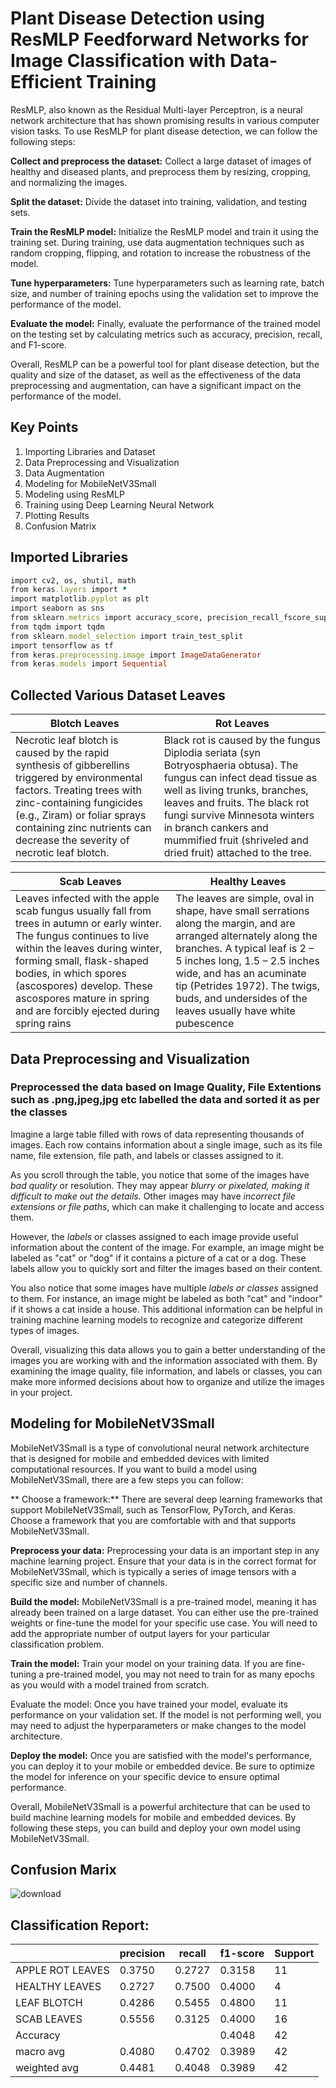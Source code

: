 # Plant Disease Detection using ResMLP Feedforward Networks for Image Classification with Data-Efficient Training

ResMLP, also known as the Residual Multi-layer Perceptron, is a neural network architecture that has shown promising results in various computer vision tasks. To use ResMLP for plant disease detection, we can follow the following steps:

**Collect and preprocess the dataset:**  Collect a large dataset of images of healthy and diseased plants, and preprocess them by resizing, cropping, and normalizing the images.

**Split the dataset:** Divide the dataset into training, validation, and testing sets.

**Train the ResMLP model:** Initialize the ResMLP model and train it using the training set. During training, use data augmentation techniques such as random cropping, flipping, and rotation to increase the robustness of the model.

**Tune hyperparameters:** Tune hyperparameters such as learning rate, batch size, and number of training epochs using the validation set to improve the performance of the model.

**Evaluate the model:** Finally, evaluate the performance of the trained model on the testing set by calculating metrics such as accuracy, precision, recall, and F1-score.

Overall, ResMLP can be a powerful tool for plant disease detection, but the quality and size of the dataset, as well as the effectiveness of the data preprocessing and augmentation, can have a significant impact on the performance of the model.

## Key Points ## 
1. Importing Libraries and Dataset
2. Data Preprocessing and Visualization
3. Data Augmentation
4. Modeling for MobileNetV3Small
5. Modeling using ResMLP
6. Training using Deep Learning Neural Network
7. Plotting Results
8. Confusion Matrix

## Imported Libraries ##


```ruby
import cv2, os, shutil, math
from keras.layers import *
import matplotlib.pyplot as plt
import seaborn as sns
from sklearn.metrics import accuracy_score, precision_recall_fscore_support, f1_score, classification_report, confusion_matrix
from tqdm import tqdm
from sklearn.model_selection import train_test_split
import tensorflow as tf
from keras.preprocessing.image import ImageDataGenerator
from keras.models import Sequential
```



## Collected Various Dataset Leaves

| Blotch Leaves  |  Rot Leaves |
| ------------- | ------------- |
| Necrotic leaf blotch is caused by the rapid synthesis of gibberellins triggered by environmental factors. Treating trees with zinc-containing fungicides (e.g., Ziram) or foliar sprays containing zinc nutrients can decrease the severity of necrotic leaf blotch.  |  Black rot is caused by the fungus Diplodia seriata (syn Botryosphaeria obtusa). The fungus can infect dead tissue as well as living trunks, branches, leaves and fruits. The black rot fungi survive Minnesota winters in branch cankers and mummified fruit (shriveled and dried fruit) attached to the tree.  |



| Scab Leaves  | Healthy Leaves |
| ------------- | ------------- |
| Leaves infected with the apple scab fungus usually fall from trees in autumn or early winter. The fungus continues to live within the leaves during winter, forming small, flask-shaped bodies, in which spores (ascospores) develop. These ascospores mature in spring and are forcibly ejected during spring rains  | The leaves are simple, oval in shape, have small serrations along the margin, and are arranged alternately along the branches. A typical leaf is 2 – 5 inches long, 1.5 – 2.5 inches wide, and has an acuminate tip (Petrides 1972). The twigs, buds, and undersides of the leaves usually have white pubescence  |


## Data Preprocessing and Visualization ## 
### Preprocessed the data based on Image Quality, File Extentions such as .png,jpeg,jpg etc labelled the data and sorted it as per the classes
Imagine a large table filled with rows of data representing thousands of images. Each row contains information about a single image, such as its file name, file extension, file path, and labels or classes assigned to it.

As you scroll through the table, you notice that some of the images have *bad quality* or resolution. They may appear *blurry or pixelated, making it difficult to make out the details.* Other images may have *incorrect file extensions or file paths*, which can make it challenging to locate and access them.

However, the *labels* or classes assigned to each image provide useful information about the content of the image. For example, an image might be labeled as "cat" or "dog" if it contains a picture of a cat or a dog. These labels allow you to quickly sort and filter the images based on their content.

You also notice that some images have multiple *labels or classes* assigned to them. For instance, an image might be labeled as both "cat" and "indoor" if it shows a cat inside a house. This additional information can be helpful in training machine learning models to recognize and categorize different types of images.

Overall, visualizing this data allows you to gain a better understanding of the images you are working with and the information associated with them. By examining the image quality, file information, and labels or classes, you can make more informed decisions about how to organize and utilize the images in your project.


## Modeling for MobileNetV3Small ## 
MobileNetV3Small is a type of convolutional neural network architecture that is designed for mobile and embedded devices with limited computational resources. If you want to build a model using MobileNetV3Small, there are a few steps you can follow:

** Choose a framework:** There are several deep learning frameworks that support MobileNetV3Small, such as TensorFlow, PyTorch, and Keras. Choose a framework that you are comfortable with and that supports MobileNetV3Small.

**Preprocess your data:** Preprocessing your data is an important step in any machine learning project. Ensure that your data is in the correct format for MobileNetV3Small, which is typically a series of image tensors with a specific size and number of channels.

**Build the model:** MobileNetV3Small is a pre-trained model, meaning it has already been trained on a large dataset. You can either use the pre-trained weights or fine-tune the model for your specific use case. You will need to add the appropriate number of output layers for your particular classification problem.

**Train the model:** Train your model on your training data. If you are fine-tuning a pre-trained model, you may not need to train for as many epochs as you would with a model trained from scratch.

Evaluate the model: Once you have trained your model, evaluate its performance on your validation set. If the model is not performing well, you may need to adjust the hyperparameters or make changes to the model architecture.

**Deploy the model:** Once you are satisfied with the model's performance, you can deploy it to your mobile or embedded device. Be sure to optimize the model for inference on your specific device to ensure optimal performance.

Overall, MobileNetV3Small is a powerful architecture that can be used to build machine learning models for mobile and embedded devices. By following these steps, you can build and deploy your own model using MobileNetV3Small.

    
**Confusion Marix**
-----------------------
![download](https://user-images.githubusercontent.com/90987160/221009170-e2d433c7-0ef5-4787-a7a3-1be49287babd.png)

**Classification Report:**
----------------------    
| 		      | precision | recall | f1-score | Support |
| ------------- | ------------- | ------------- | ------------- |  ------------- |
| APPLE ROT LEAVES  | 0.3750  | 0.2727  | 0.3158   | 11  |
| HEALTHY LEAVES  | 0.2727  |0.7500  |  0.4000  | 4  |
| LEAF BLOTCH | 0.4286  | 0.5455 |0.4800  | 11  |
| SCAB LEAVES  |0.5556  | 0.3125 | 0.4000  | 16  |
| Accuracy  |  |  | 0.4048    | 42  |
|    macro avg  |  0.4080  | 0.4702  |  0.3989  | 42  |
| weighted avg | 0.4481  | 0.4048 |0.3989  | 42  |



     
